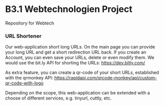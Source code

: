 # B3.1 Webtechnologien Project
Repository for Webtech

### URL Shortener ###

Our web-application short long URLs. On the main page you can provide your long URL and get a short redirection URL back. If you create an Account, you can even save your URLs, delete or even modify them.
We would use the bit.ly API for shorting the URLs: https://dev.bitly.com/

As extra feature, you can create a qr-code of your short URLs, established with the qrmonkey API: https://rapidapi.com/qrcode-monkey/api/custom-qr-code-with-logo

Depending on the scope, this web-application can be extended with a choose of different services, e.g. tinyurl, cuttly, etc.

